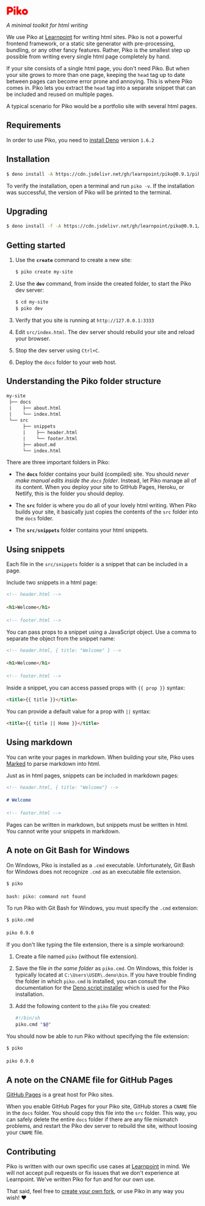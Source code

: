 <img src="piko.svg" height="24px">

_A minimal toolkit for html writing_

We use Piko at [Learnpoint](https://github.com/learnpoint) for writing html sites. Piko is not a powerful frontend framework, or a static site generator with pre-processing, bundling, or any other fancy features. Rather, Piko is the smallest step up possible from writing every single html page completely by hand.

If your site consists of a single html page, you don't need Piko. But when your site grows to more than one page, keeping the ```head``` tag up to date between pages can become error prone and annoying. This is where Piko comes in. Piko lets you extract the ```head``` tag into a separate snippet that can be included and reused on multiple pages.

A typical scenario for Piko would be a portfolio site with several html pages.

## Requirements

In order to use Piko, you need to [install Deno](https://deno.land/manual/getting_started/installation) version ```1.6.2```

## Installation

```bash
$ deno install -A https://cdn.jsdelivr.net/gh/learnpoint/piko@0.9.1/piko.js
```

To verify the installation, open a terminal and run ```piko -v```. If the installation was successful, the version of Piko will be printed to the terminal.

## Upgrading

```bash
$ deno install -f -A https://cdn.jsdelivr.net/gh/learnpoint/piko@0.9.1/piko.js
```

## Getting started

1. Use the **```create```** command to create a new site:

    ```bash
    $ piko create my-site
    ```
2. Use the **```dev```** command, from inside the created folder, to start the Piko dev server:

    ```bash
    $ cd my-site
    $ piko dev
    ```

3. Verify that you site is running at ```http://127.0.0.1:3333```

4. Edit ```src/index.html```. The dev server should rebuild your site and reload your browser.

5. Stop the dev server using ```Ctrl+C```.

6. Deploy the ```docs``` folder to your web host.

## Understanding the Piko folder structure

```
my-site
 ├── docs
 |    ├── about.html
 |    └── index.html
 └── src
      ├── snippets
      |    ├── header.html
      |    └── footer.html
      ├── about.md
      └── index.html
```

There are three important folders in Piko:

- The **```docs```** folder contains your build (compiled) site. You should _never make manual edits inside the ```docs``` folder_. Instead, let Piko manage all of its content. When you deploy your site to GitHub Pages, Heroku, or Netlify, this is the folder you should deploy.

- The **```src```** folder is where you do all of your lovely html writing. When Piko builds your site, it basically just copies the contents of the ```src``` folder into the ```docs``` folder.

- The **```src/snippets```** folder contains your html snippets.

## Using snippets

Each file in the ```src/snippets``` folder is a snippet that can be included in a page.

Include two snippets in a html page:

```html
<!-- header.html -->

<h1>Welcome</h1>

<!-- footer.html -->
```

You can pass props to a snippet using a JavaScript object. Use a comma to separate the object from the snippet name:

```html
<!-- header.html, { title: "Welcome" } -->

<h1>Welcome</h1>

<!-- footer.html -->
```

Inside a snippet, you can access passed props with ```{{ prop }}``` syntax:

```html
<title>{{ title }}</title>
```

You can provide a default value for a prop with ```||``` syntax:

```html
<title>{{ title || Home }}</title>
```

## Using markdown

You can write your pages in markdown. When building your site, Piko uses [Marked](https://github.com/markedjs/marked) to parse markdown into html.

Just as in html pages, snippets can be included in markdown pages:

```md
<!-- header.html, { title: "Welcome"} -->

# Welcome

<!-- footer.html -->
```

Pages can be written in markdown, but snippets must be written in html. You cannot write your snippets in markdown.

## A note on Git Bash for Windows

On Windows, Piko is installed as a ```.cmd``` executable. Unfortunately, Git Bash for Windows does not recognize ```.cmd``` as an executable file extension.

```bash
$ piko

bash: piko: command not found
```

To run Piko with Git Bash for Windows, you must specify the ```.cmd``` extension:

```bash
$ piko.cmd

piko 0.9.0
```

If you don't like typing the file extension, there is a simple workaround:

1. Create a file named ```piko``` (without file extension).

2. Save the file _in the same folder_ as ```piko.cmd```. On Windows, this folder is typically located at ```C:\Users\USER\.deno\bin```. If you have trouble finding the folder in which ```piko.cmd``` is installed, you can consult the documentation for the [Deno script installer](https://deno.land/manual@v1.6.2/tools/script_installer) which is used for the Piko installation.

3. Add the following content to the ```piko``` file you created:

    ```bash
    #!/bin/sh
    piko.cmd "$@"
    ```

You should now be able to run Piko without specifying the file extension:

```bash
$ piko

piko 0.9.0
```

## A note on the CNAME file for GitHub Pages

[GitHub Pages](https://pages.github.com/) is a great host for Piko sites.

When you enable GitHub Pages for your Piko site, GitHub stores a ```CNAME``` file in the ```docs``` folder. You should copy this file into the ```src``` folder. This way, you can safely delete the entire ```docs``` folder if there are any file mismatch problems, and restart the Piko dev server to rebuild the site, without loosing your ```CNAME``` file.

## Contributing

Piko is written with our own specific use cases at [Learnpoint](https://github.com/learnpoint) in mind. We will not accept pull requests or fix issues that we don't experience at Learnpoint. We've written Piko for fun and for our own use.

That said, feel free to [create your own fork](https://docs.github.com/en/free-pro-team@latest/github/getting-started-with-github/fork-a-repo), or use Piko in any way you wish! ❤️
